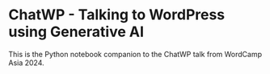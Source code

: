 # ChatWP - Talking to WordPress using Generative AI

This is the Python notebook companion to the ChatWP talk from WordCamp Asia 2024.
